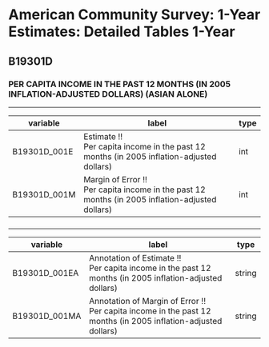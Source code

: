# American Community Survey: 1-Year Estimates: Detailed Tables 1-Year

## B19301D

### PER CAPITA INCOME IN THE PAST 12 MONTHS (IN 2005 INFLATION-ADJUSTED DOLLARS) (ASIAN ALONE)

___

| variable | label | type |
| ----- | ----- | ----- |
| B19301D_001E | Estimate !!<br>Per capita income in the past 12 months (in 2005 inflation-adjusted dollars) | int |
| B19301D_001M | Margin of Error !!<br>Per capita income in the past 12 months (in 2005 inflation-adjusted dollars) | int |
### 

___

| variable | label | type |
| ----- | ----- | ----- |
| B19301D_001EA | Annotation of Estimate !!<br>Per capita income in the past 12 months (in 2005 inflation-adjusted dollars) | string |
| B19301D_001MA | Annotation of Margin of Error !!<br>Per capita income in the past 12 months (in 2005 inflation-adjusted dollars) | string |

